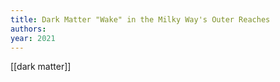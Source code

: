 ```yaml
---
title: Dark Matter "Wake" in the Milky Way's Outer Reaches
authors: 
year: 2021
---
```


[[dark matter]]

